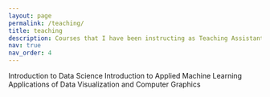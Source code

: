 ```yaml
---
layout: page
permalink: /teaching/
title: teaching
description: Courses that I have been instructing as Teaching Assistant
nav: true
nav_order: 4
---
```


Introduction to Data Science
Introduction to Applied Machine Learning
Applications of Data Visualization and Computer Graphics
